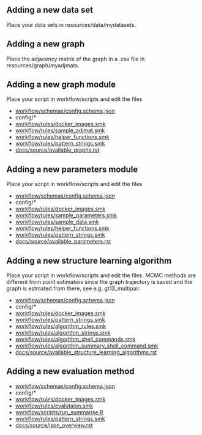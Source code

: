 ## Adding a new data set

Place your data sets in resources/data/mydatasets.

## Adding a new graph

Place the adjacency matrix of the graph in a .csv file in resources/graph/myadjmats.

## Adding a new graph module

Place your script in workflow/scripts and edit the files 

- [workflow/schemas/config.schema.json](workflow/schemas/config.schema.json)
- config/*
- [workflow/rules/docker_images.smk](workflow/rules/docker_images.smk)
- [workflow/rules/sample_adjmat.smk](workflow/rules/sample_adjmat.smk) 
- [workflow/rules/helper_functions.smk](workflow/rules/helper_functions.smk)
- [workflow/rules/pattern_strings.smk](workflow/rules/pattern_strings.smk)
- [docs/source/available_graphs.rst](docs/source/available_graphs.rst)

## Adding a new parameters module

Place your script in workflow/scripts and edit the files 

- [workflow/schemas/config.schema.json](workflow/schemas/config.schema.json)
- config/*
- [workflow/rules/docker_images.smk](workflow/rules/docker_images.smk)
- [workflow/rules/sample_parameters.smk](workflow/rules/sample_parameters.smk) 
- [workflow/rules/sample_data.smk](workflow/rules/sample_data.smk) 
- [workflow/rules/helper_functions.smk](workflow/rules/helper_functions.smk)
- [workflow/rules/pattern_strings.smk](workflow/rules/pattern_strings.smk)
- [docs/source/available_parameters.rst](docs/source/available_parameters.rst)

## Adding a new structure learning algorithm

Place your script in workflow/scripts and edit the files. 
MCMC methods are different from point estimators since the graph trajectory is saved and the graph is estmated from there, see e.g. gt13_multipair.
- [workflow/schemas/config.schema.json](workflow/schemas/config.schema.json)
- config/*
- [workflow/rules/docker_images.smk](workflow/rules/docker_images.smk)
- [workflow/rules/pattern_strings.smk](workflow/rules/pattern_strings.smk)
- [workflow/rules/algorithm_rules.smk](workflow/rules/algorithm_rules.smk)
- [workflow/rules/algorithm_strings.smk](workflow/rules/algorithm_strings.smk)
- [workflow/rules/algorithm_shell_commands.smk](workflow/rules/algorithm_shell_commands.smk)
- [workflow/rules/algorithm_summary_shell_command.smk](workflow/rules/algorithm_summary_shell_command.smk)
- [docs/source/available_structure_learning_algorithms.rst](docs/source/available_structure_learning_algorithms.rst)

## Adding a new evaluation method

- [workflow/schemas/config.schema.json](workflow/schemas/config.schema.json)
- config/*
- [workflow/rules/docker_images.smk](workflow/rules/docker_images.smk)
- [workflow/rules/evalutaion.smk](workflow/rules/evaluation.smk)
- [workflow/scripts/run_summarise.R](workflow/scripts/run_summarise.R)
- [workflow/rules/pattern_strings.smk](workflow/rules/pattern_strings.smk)
- [docs/source/json_overview.rst](docs/source/json_overview.rst)
